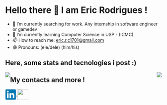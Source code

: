 # Hello there 👋 I am Eric Rodrigues ! 

- 🔭 I’m currently searching for work. Any internship in software engineer or gamedev
- 🌱 I’m currently learning Computer Science in USP - (ICMC) 
- 📫 How to reach me: eric.r.c1701@gmail.com
- 😄 Pronouns: (ele/dele) (him/his)


## Here, some stats and tecnologies i post :)
 <div >
    <a href="https://github.com/EricRC-01">
      <img align="left" src="https://github-readme-stats.vercel.app/api?username=EricRC-01&show_icons=true&theme=merko&include_all_commits=true&count_private=true"/>      
      <img height="130em" align="right" src="https://github-readme-stats.vercel.app/api/top-langs/?username=EricRC-01&layout=compact&theme=gotham"/>   
    </a>
  </div>

## My contacts and more !
 <div style="display: inline-block">
   <a href="https://www.linkedin.com/in/eric-rodrigues-610460210/" target="_blank">  
     <img align="center" height="35" width="35" src="https://raw.githubusercontent.com/devicons/devicon/master/icons/linkedin/linkedin-original.svg">
   </a>  
   <a href="mailto:eric.r.c@usp.br" target="_blank">  
     <img align="center" height="35" width="35" src="https://www.google.com/gmail/about/static/images/logo-gmail.png?cache=1adba63">
   </a> 
 </div>
